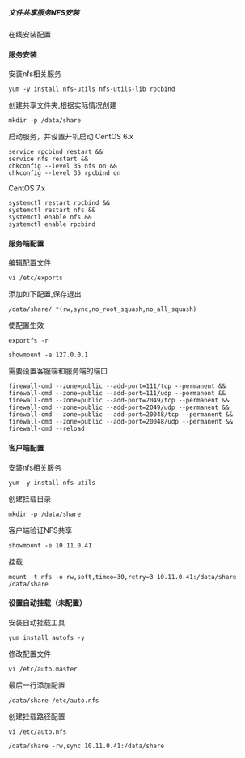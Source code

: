##### 文件共享服务NFS安装

在线安装配置
#### 服务安装
安装nfs相关服务
```
yum -y install nfs-utils nfs-utils-lib rpcbind
```

创建共享文件夹,根据实际情况创建
```
mkdir -p /data/share
```



启动服务，并设置开机启动
CentOS 6.x
```
service rpcbind restart &&
service nfs restart &&
chkconfig --level 35 nfs on &&
chkconfig --level 35 rpcbind on
```

CentOS 7.x
```
systemctl restart rpcbind &&
systemctl restart nfs &&
systemctl enable nfs &&
systemctl enable rpcbind
```

#### 服务端配置
编辑配置文件
```
vi /etc/exports
```
添加如下配置,保存退出
```
/data/share/ *(rw,sync,no_root_squash,no_all_squash)
```

使配置生效
```
exportfs -r
```


```
showmount -e 127.0.0.1
```

需要设置客服端和服务端的端口
```
firewall-cmd --zone=public --add-port=111/tcp --permanent &&
firewall-cmd --zone=public --add-port=111/udp --permanent &&
firewall-cmd --zone=public --add-port=2049/tcp --permanent &&
firewall-cmd --zone=public --add-port=2049/udp --permanent &&
firewall-cmd --zone=public --add-port=20048/tcp --permanent &&
firewall-cmd --zone=public --add-port=20048/udp --permanent &&
firewall-cmd --reload
```

#### 客户端配置
安装nfs相关服务
```
yum -y install nfs-utils
```

创建挂载目录
```
mkdir -p /data/share
```


客户端验证NFS共享
```
showmount -e 10.11.0.41
```

挂载
```
mount -t nfs -o rw,soft,timeo=30,retry=3 10.11.0.41:/data/share /data/share
```

#### 设置自动挂载（未配置）
安装自动挂载工具

```
yum install autofs -y
```

修改配置文件
```
vi /etc/auto.master
```

最后一行添加配置
```
/data/share /etc/auto.nfs 
```

创建挂载路径配置
```
vi /etc/auto.nfs
```

```
/data/share -rw,sync 10.11.0.41:/data/share
```

